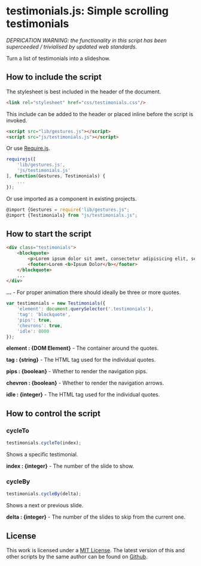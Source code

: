 # testimonials.js: Simple scrolling testimonials

*DEPRICATION WARNING: the functionality in this script has been superceeded / trivialised by updated web standards.*

Turn a list of testimonials into a slideshow.

## How to include the script

The stylesheet is best included in the header of the document.

```html
<link rel="stylesheet" href="css/testimonials.css"/>
```

This include can be added to the header or placed inline before the script is invoked.

```html
<script src="lib/gestures.js"></script>
<script src="js/testimonials.js"></script>
```

Or use [Require.js](https://requirejs.org/).

```js
requirejs([
	'lib/gestures.js',
	'js/testimonials.js'
], function(Gestures, Testimonials) {
	...
});
```

Or use imported as a component in existing projects.

```js
@import {Gestures = require('lib/gestures.js";
@import {Testimonials} from "js/testimonials.js";
```

## How to start the script

```html
<div class="testimonials">
	<blockquote>
		<p>Lorem ipsum dolor sit amet, consectetur adipisicing elit, sed do eiusmod tempor incididunt ut labore et dolore magna aliqua.</p>
		<footer>Lorem <b>Ipsum Dolor</b></footer>
	</blockquote>
	...
</div>
```

**...** - For proper animation there should ideally be three or more quotes.

```javascript
var testimonials = new Testimonials({
	'element': document.querySelector('.testimonials'),
	'tag': 'blockquote',
	'pips': true,
	'chevrons': true,
	'idle': 8000
});
```

**element : {DOM Element}** - The container around the quotes.

**tag : {string}** - The HTML tag used for the individual quotes.

**pips : {boolean}** - Whether to render the navigation pips.

**chevron : {boolean}** - Whether to render the navigation arrows.

**idle : {integer}** - The HTML tag used for the individual quotes.

## How to control the script ##

### cycleTo

```javascript
testimonials.cycleTo(index);
```

Shows a specific testimonial.

**index : {integer}** - The number of the slide to show.

### cycleBy

```javascript
testimonials.cycleBy(delta);
```

Shows a next or previous slide.

**delta : {integer}** - The number of the slides to skip from the current one.

## License

This work is licensed under a [MIT License](https://opensource.org/licenses/MIT). The latest version of this and other scripts by the same author can be found on [Github](https://github.com/WoollyMittens).
